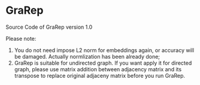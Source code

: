 # GraRep
Source Code of GraRep version 1.0

Please note:
1. You do not need impose L2 norm for embeddings again, or accuracy will be damaged. Actually normlization has been already done;
2. GraRep is suitable for undirected graph. If you want apply it for directed graph, please use matrix addition between adjacency matrix and its transpose to replace original adjaceny matrix before you run GraRep.
